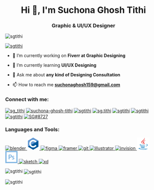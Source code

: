 <h1 align="center">Hi 👋, I'm Suchona Ghosh Tithi</h1>
<h3 align="center">Graphic & UI/UX Designer</h3>

<p align="left"> <img src="https://komarev.com/ghpvc/?username=sgtithi&label=Profile%20views&color=0e75b6&style=flat" alt="sgtithi" /> </p>

<p align="left"> <a href="https://github.com/ryo-ma/github-profile-trophy"><img src="https://github-profile-trophy.vercel.app/?username=sgtithi" alt="sgtithi" /></a> </p>

- 🔭 I’m currently working on **Fiverr at Graphic Designing**

- 🌱 I’m currently learning **UI/UX Designing**

- 💬 Ask me about **any kind of Designing Consultation**

- 📫 How to reach me **suchonaghosh159@gmail.com**

<h3 align="left">Connect with me:</h3>
<p align="left">
<a href="https://twitter.com/sg_tithi" target="blank"><img align="center" src="https://raw.githubusercontent.com/rahuldkjain/github-profile-readme-generator/master/src/images/icons/Social/twitter.svg" alt="sg_tithi" height="30" width="40" /></a>
<a href="https://linkedin.com/in/suchona-ghosh-tithi" target="blank"><img align="center" src="https://raw.githubusercontent.com/rahuldkjain/github-profile-readme-generator/master/src/images/icons/Social/linked-in-alt.svg" alt="suchona-ghosh-tithi" height="30" width="40" /></a>
<a href="https://fb.com/sgtithi" target="blank"><img align="center" src="https://raw.githubusercontent.com/rahuldkjain/github-profile-readme-generator/master/src/images/icons/Social/facebook.svg" alt="sgtithi" height="30" width="40" /></a>
<a href="https://instagram.com/sg.tithi" target="blank"><img align="center" src="https://raw.githubusercontent.com/rahuldkjain/github-profile-readme-generator/master/src/images/icons/Social/instagram.svg" alt="sg.tithi" height="30" width="40" /></a>
<a href="https://dribbble.com/sgtithi" target="blank"><img align="center" src="https://raw.githubusercontent.com/rahuldkjain/github-profile-readme-generator/master/src/images/icons/Social/dribbble.svg" alt="sgtithi" height="30" width="40" /></a>
<a href="https://www.behance.net/sgtithi" target="blank"><img align="center" src="https://raw.githubusercontent.com/rahuldkjain/github-profile-readme-generator/master/src/images/icons/Social/behance.svg" alt="sgtithi" height="30" width="40" /></a>
<a href="https://codeforces.com/profile/sgtithi" target="blank"><img align="center" src="https://cdn.jsdelivr.net/npm/simple-icons@3.0.1/icons/codeforces.svg" alt="sgtithi" height="30" width="40" /></a>
<a href="https://discord.gg/SG#8727" target="blank"><img align="center" src="https://raw.githubusercontent.com/rahuldkjain/github-profile-readme-generator/master/src/images/icons/Social/discord.svg" alt="SG#8727" height="30" width="40" /></a>
</p>

<h3 align="left">Languages and Tools:</h3>
<p align="left"> <a href="https://www.blender.org/" target="_blank"> <img src="https://download.blender.org/branding/community/blender_community_badge_white.svg" alt="blender" width="40" height="40"/> </a> <a href="https://www.cprogramming.com/" target="_blank"> <img src="https://raw.githubusercontent.com/devicons/devicon/master/icons/c/c-original.svg" alt="c" width="40" height="40"/> </a> <a href="https://www.figma.com/" target="_blank"> <img src="https://www.vectorlogo.zone/logos/figma/figma-icon.svg" alt="figma" width="40" height="40"/> </a> <a href="https://www.framer.com/" target="_blank"> <img src="https://www.vectorlogo.zone/logos/framer/framer-icon.svg" alt="framer" width="40" height="40"/> </a> <a href="https://git-scm.com/" target="_blank"> <img src="https://www.vectorlogo.zone/logos/git-scm/git-scm-icon.svg" alt="git" width="40" height="40"/> </a> <a href="https://www.adobe.com/in/products/illustrator.html" target="_blank"> <img src="https://www.vectorlogo.zone/logos/adobe_illustrator/adobe_illustrator-icon.svg" alt="illustrator" width="40" height="40"/> </a> <a href="https://www.invisionapp.com/" target="_blank"> <img src="https://www.vectorlogo.zone/logos/invisionapp/invisionapp-icon.svg" alt="invision" width="40" height="40"/> </a> <a href="https://www.java.com" target="_blank"> <img src="https://raw.githubusercontent.com/devicons/devicon/master/icons/java/java-original.svg" alt="java" width="40" height="40"/> </a> <a href="https://www.photoshop.com/en" target="_blank"> <img src="https://raw.githubusercontent.com/devicons/devicon/master/icons/photoshop/photoshop-line.svg" alt="photoshop" width="40" height="40"/> </a> <a href="https://www.sketch.com/" target="_blank"> <img src="https://www.vectorlogo.zone/logos/sketchapp/sketchapp-icon.svg" alt="sketch" width="40" height="40"/> </a> <a href="https://www.adobe.com/products/xd.html" target="_blank"> <img src="https://cdn.worldvectorlogo.com/logos/adobe-xd.svg" alt="xd" width="40" height="40"/> </a> </p>

<p><img align="left" src="https://github-readme-stats.vercel.app/api/top-langs?username=sgtithi&show_icons=true&locale=en&layout=compact" alt="sgtithi" /></p>

<p>&nbsp;<img align="center" src="https://github-readme-stats.vercel.app/api?username=sgtithi&show_icons=true&locale=en" alt="sgtithi" /></p>

<p><img align="center" src="https://github-readme-streak-stats.herokuapp.com/?user=sgtithi&" alt="sgtithi" /></p>
